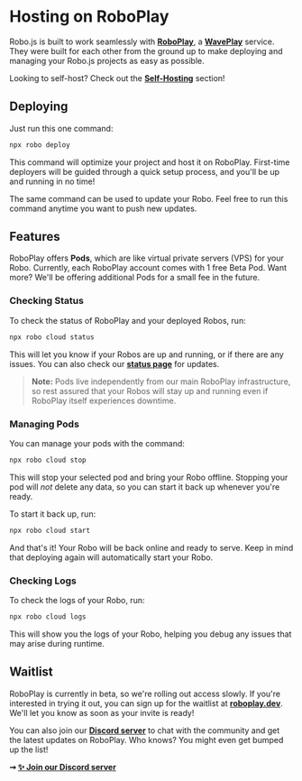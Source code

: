 # Hosting on RoboPlay

Robo.js is built to work seamlessly with **[RoboPlay](https://roboplay.dev)**, a **[WavePlay](https://waveplay.com)** service. They were built for each other from the ground up to make deploying and managing your Robo.js projects as easy as possible.

Looking to self-host? Check out the **[Self-Hosting](./self-host)** section!

## Deploying

Just run this one command:

```bash
npx robo deploy
```

This command will optimize your project and host it on RoboPlay. First-time deployers will be guided through a quick setup process, and you'll be up and running in no time!

The same command can be used to update your Robo. Feel free to run this command anytime you want to push new updates.

## Features

RoboPlay offers **Pods**, which are like virtual private servers (VPS) for your Robo. Currently, each RoboPlay account comes with 1 free Beta Pod. Want more? We'll be offering additional Pods for a small fee in the future.

### Checking Status

To check the status of RoboPlay and your deployed Robos, run:

```bash
npx robo cloud status
```

This will let you know if your Robos are up and running, or if there are any issues. You can also check our **[status page](https://status.roboplay.dev)** for updates.

> **Note:** Pods live independently from our main RoboPlay infrastructure, so rest assured that your Robos will stay up and running even if RoboPlay itself experiences downtime.

### Managing Pods

You can manage your pods with the command:

```bash
npx robo cloud stop
```

This will stop your selected pod and bring your Robo offline. Stopping your pod will *not* delete any data, so you can start it back up whenever you're ready.

To start it back up, run:

```bash
npx robo cloud start
```

And that's it! Your Robo will be back online and ready to serve. Keep in mind that deploying again will automatically start your Robo.

### Checking Logs

To check the logs of your Robo, run:

```bash
npx robo cloud logs
```

This will show you the logs of your Robo, helping you debug any issues that may arise during runtime.

## Waitlist

RoboPlay is currently in beta, so we're rolling out access slowly. If you're interested in trying it out, you can sign up for the waitlist at **[roboplay.dev](https://roboplay.dev)**. We'll let you know as soon as your invite is ready!

You can also join our **[Discord server](https://discord.gg/roboplay)** to chat with the community and get the latest updates on RoboPlay. Who knows? You might even get bumped up the list!

**➞ [✨ Join our Discord server](https://roboplay.dev/discord)**
